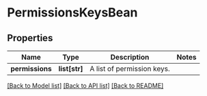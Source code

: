 # PermissionsKeysBean

## Properties
Name | Type | Description | Notes
------------ | ------------- | ------------- | -------------
**permissions** | **list[str]** | A list of permission keys. | 

[[Back to Model list]](../README.md#documentation-for-models) [[Back to API list]](../README.md#documentation-for-api-endpoints) [[Back to README]](../README.md)

